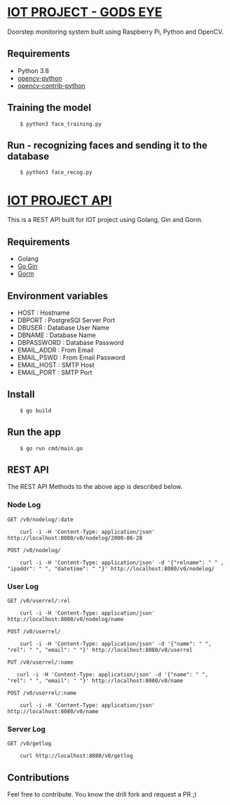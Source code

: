 # [IOT PROJECT - GODS EYE](https://github.com/mbmanu/IoT_Project)
Doorstep monitoring system built using Raspberry Pi, Python and OpenCV. 

## Requirements
- Python 3.8
- [opencv-python](https://pypi.org/project/opencv-python/)
- [opencv-contrib-python](https://pypi.org/project/opencv-contrib-python/)

## Training the model
```
    $ python3 face_training.py
```
## Run - recognizing faces and sending it to the database
```
    $ python3 face_recog.py
```

# [IOT PROJECT API](https://github.com/shujanpannag/iot_project_api)
This is a REST API built for IOT project using Golang, Gin and Gorm.
## Requirements
- Golang
- [Go Gin](https://pkg.go.dev/github.com/gin-gonic/gin)
- [Gorm](https://pkg.go.dev/gorm.io/gorm)
## Environment variables
- HOST : Hostname
- DBPORT : PostgreSQl Server Port
- DBUSER : Database User Name
- DBNAME : Database Name
- DBPASSWORD : Database Password
- EMAIL_ADDR : From Email
- EMAIL_PSWD : From Email Password
- EMAIL_HOST : SMTP Host
- EMAIL_PORT : SMTP Port
## Install
```
    $ go build
```
## Run the app
```
    $ go run cmd/main.go
```
## REST API
The REST API Methods to the above app is described below.
### Node Log
`GET /v0/nodelog/:date`
``` 
    curl -i -H 'Content-Type: application/json' http://localhost:8080/v0/nodelog/2000-06-28
```
`POST /v0/nodelog/`
``` 
    curl -i -H 'Content-Type: application/json' -d '{"relname": " " , "ipaddr": " ", "datetime": " "}' http://localhost:8080/v0/nodelog/
```

### User Log
`GET /v0/userrel/:rel`

``` 
    curl -i -H 'Content-Type: application/json' http://localhost:8080/v0/nodelog/name
 ```

`POST /v0/userrel/`

``` 
    curl -i -H 'Content-Type: application/json' -d '{"name": " ", "rel": " ", "email": " "}' http://localhost:8080/v0/userrel
```

`PUT /v0/userrel/:name`

 ``` 
    curl -i -H 'Content-Type: application/json' -d '{"name": " ", "rel": " ", "email": " "}' http://localhost:8080/v0/name
```
    
`POST /v0/userrel/:name`

``` 
    curl -i -H 'Content-Type: application/json' http://localhost:8080/v0/name
```

### Server Log
`GET /v0/getlog`

``` 
    curl http://localhost:8080/v0/getlog
```
## Contributions
Feel free to contribute. You know the drill fork and request a PR ;)

